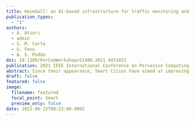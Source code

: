 ```yaml
---
title: Heimdall: an AI-based infrastructure for traffic monitoring and anomalies detection
publication_types:
  - "1"
authors:
  - A. Atzori
  - admin
  - S. M. Carta
  - G. Fenu
  - A. S. Podda
doi: 10.1109/PerComWorkshops51409.2021.9431052
publication: 2021 IEEE International Conference on Pervasive Computing and Communications Workshops and other Affiliated Events (PerCom Workshops)
abstract: Since their appearance, Smart Cities have aimed at improving the daily life of people, helping to make public services smarter and more efficient. Several of these services are often intended to provide better security conditions for citizens and drivers. In this vein, we present Heimdall, an AI-based video surveillance system for traffic monitoring and anomalies detection. The proposed system features three main tiers:a ground level, consisting of a set of smart lampposts equipped with cameras and sensors, and an advanced AI unit for detecting accidents and traffic anomalies in real time; a territorial level, which integrates and combines the information collected from the different lampposts, and cross-correlates it with external data sources, in order to coordinate and handle warnings and alerts; a training level, in charge of continuously improving the accuracy of the modules that have to sense the environment. Finally, we propose and discuss an early experimental approach for the detection of anomalies, based on a Faster R-CNN, and adopted in the proposed infrastructure.
draft: false
featured: false
image:
  filename: featured
  focal_point: Smart
  preview_only: false
date: 2022-06-25T08:23:00.000Z
---
```

